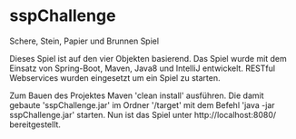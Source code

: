 # sspChallenge
Schere, Stein, Papier und Brunnen Spiel

Dieses Spiel ist auf den vier Objekten basierend.
Das Spiel wurde mit dem Einsatz von Spring-Boot, Maven, Java8 und IntelliJ entwickelt.
RESTful Webservices wurden eingesetzt um ein Spiel zu starten.

Zum Bauen des Projektes Maven 'clean install' ausführen. 
Die damit gebaute 'sspChallenge.jar' im Ordner '/target' mit dem Befehl 'java -jar sspChallenge.jar' starten.
Nun ist das Spiel unter http://localhost:8080/ bereitgestellt.
